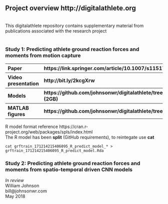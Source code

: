 <!---
  ---
  --- 1. Filename, Creation-Date
  ---      digitalathlete/README.md, 22may2018
  ---
  --- 2. Original-Author, Email-Address
  ---      Copyright (c) MMXVIII
  ---      William JOHNSON, bill@johnsonwr.com
  ---
  --- 3. Last-Updated-By, Email-Address
  ---      William JOHNSON, bill@johnsonwr.com
  ---
  --- 4. Notes
  ---      https://guides.github.com/features/mastering-markdown/
  ---      https://github.com/adam-p/markdown-here/wiki/Markdown-Cheatsheet
  ---
  --- 5. Modification-History
  ---      Build Author Date      Change
  ---      n/a   wrj    22may2018 alpha release 
  --->

<h2>Project overview http://digitalathlete.org</h2>
<br>
This digitalathlete repository contains supplementary material from publications associated with the research project<br>
<br>
<h3>Study 1: Predicting athlete ground reaction forces and moments from motion capture</h3>
<table>
<tr><th align="left">Paper</th><th align="left">https://link.springer.com/article/10.1007/s11517-018-1802-7</th></tr>
<tr><th align="left">Video presentation</th><th align="left">http://bit.ly/2kcgXrw</th></tr>
<tr><th align="left">Models</th><th align="left">https://github.com/johnsonwr/digitalathlete/tree/master/study1/models (2GB)</th></tr>
<tr><th align="left">MATLAB figures</th><th align="left">https://github.com/johnsonwr/digitalathlete/tree/master/study1/figures</th></tr>
</table>
R model format reference https://cran.r-project.org/web/packages/spls/index.html<br>
The R model has been <b>split</b> (GitHub requirements), to reintegate use <b>cat</b><br>

```
cat grftrain_171214215406095_R_predict_model_* > grftrain_171214215406095_R_predict_model.Rda
```

<h3>Study 2: Predicting athlete ground reaction forces and moments from spatio-temporal driven
CNN models</h3>
<i>In review</i>
<br>
William Johnson<br>
bill@johnsonwr.com<br>
May 2018<br>
